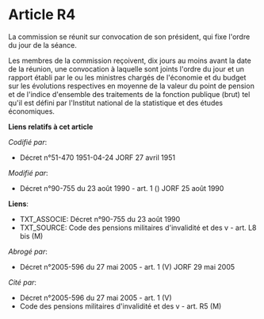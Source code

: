 # Article R4

La commission se réunit sur convocation de son président, qui fixe l'ordre du jour de la séance.

Les membres de la commission reçoivent, dix jours au moins avant la date de la réunion, une convocation à laquelle sont
joints l'ordre du jour et un rapport établi par le ou les ministres chargés de l'économie et du budget sur les évolutions
respectives en moyenne de la valeur du point de pension et de l'indice d'ensemble des traitements de la fonction publique
(brut) tel qu'il est défini par l'Institut national de la statistique et des études économiques.

**Liens relatifs à cet article**

_Codifié par_:

  - Décret n°51-470 1951-04-24 JORF 27 avril 1951

_Modifié par_:

  - Décret n°90-755 du 23 août 1990 - art. 1 () JORF 25 août 1990

**Liens**:

  - TXT_ASSOCIE: Décret n°90-755 du 23 août 1990
  - TXT_SOURCE: Code des pensions militaires d'invalidité et des v - art. L8 bis (M)

_Abrogé par_:

  - Décret n°2005-596 du 27 mai 2005 - art. 1 (V) JORF 29 mai 2005

_Cité par_:

  - Décret n°2005-596 du 27 mai 2005 - art. 1 (V)
  - Code des pensions militaires d'invalidité et des v - art. R5 (M)
